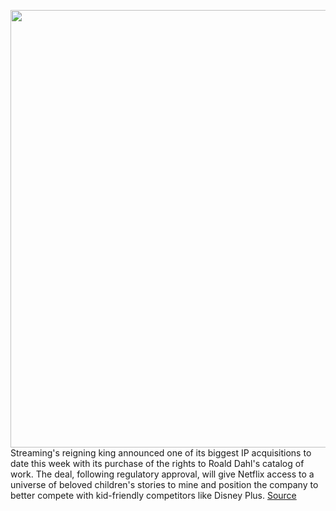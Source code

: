 <img src='https://cdn.vox-cdn.com/thumbor/aFIBuaPflKlTQ_sS36PLIgvyQYk=/0x0:1920x1080/1200x800/filters:focal(807x387:1113x693)/cdn.vox-cdn.com/uploads/chorus_image/image/69897456/RD_NETFLIX_LH_V009__0_00_07_21_20181127_5885_fizs41.0.jpg' width='700px' /><br/>
Streaming's reigning king announced one of its biggest IP acquisitions to date this week with its purchase of the rights to Roald Dahl's catalog of work. The deal, following regulatory approval, will give Netflix access to a universe of beloved children's stories to mine and position the company to better compete with kid-friendly competitors like Disney Plus.
<a href='https://www.theverge.com/22688734/netflix-roald-dahl-deal-kids-programming-competition-disney-plus'> Source <a/>